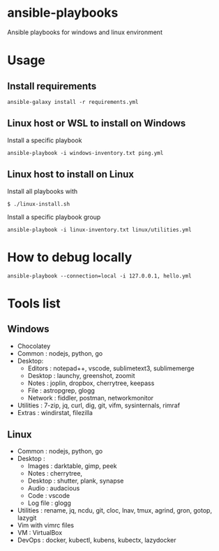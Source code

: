# ansible-playbooks

Ansible playbooks for windows and linux environment

# Usage

## Install requirements
```
ansible-galaxy install -r requirements.yml
```

## Linux host or WSL to install on Windows

Install a specific playbook
```
ansible-playbook -i windows-inventory.txt ping.yml
```

## Linux host to install on Linux

Install all playbooks with
```
$ ./linux-install.sh
```

Install a specific playbook group
```
ansible-playbook -i linux-inventory.txt linux/utilities.yml
```
# How to debug locally

```
ansible-playbook --connection=local -i 127.0.0.1, hello.yml
```
# Tools list

## Windows
- Chocolatey
- Common : nodejs, python, go
- Desktop:     
    - Editors : notepad++, vscode, sublimetext3, sublimemerge
    - Desktop : launchy, greenshot, zoomit
    - Notes   : joplin, dropbox, cherrytree, keepass
    - File    : astropgrep,  glogg
    - Network : fiddler, postman, networkmonitor
- Utilities : 7-zip, jq, curl, dig, git, vifm, sysinternals, rimraf
- Extras : windirstat, filezilla

## Linux
- Common : nodejs, python, go
- Desktop : 
    - Images   : darktable, gimp, peek
    - Notes    : cherrytree, 
    - Desktop  : shutter, plank, synapse
    - Audio    : audacious
    - Code     : vscode 
    - Log file : glogg
- Utilities : rename, jq, ncdu, git, cloc, lnav, tmux, agrind, gron, gotop, lazygit
- Vim with vimrc files
- VM : VirtualBox
- DevOps : docker, kubectl, kubens, kubectx, lazydocker 

